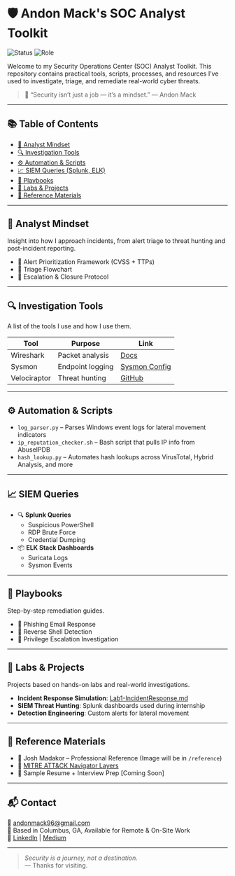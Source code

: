 # 🛡️ Andon Mack's SOC Analyst Toolkit

![Status](https://img.shields.io/badge/Active-Yes-brightgreen) ![Role](https://img.shields.io/badge/Role-SOC_Analyst-blue)

Welcome to my Security Operations Center (SOC) Analyst Toolkit. This repository contains practical tools, scripts, processes, and resources I’ve used to investigate, triage, and remediate real-world cyber threats.

> 🔐 “Security isn’t just a job — it’s a mindset.” — Andon Mack

---

## 📚 Table of Contents

- [🧠 Analyst Mindset](#-analyst-mindset)
- [🔍 Investigation Tools](#-investigation-tools)
- [⚙️ Automation & Scripts](#️-automation--scripts)
- [📈 SIEM Queries (Splunk, ELK)](#-siem-queries)
- [📓 Playbooks](#-playbooks)
- [🧪 Labs & Projects](#-labs--projects)
- [📎 Reference Materials](#-reference-materials)

---

## 🧠 Analyst Mindset

Insight into how I approach incidents, from alert triage to threat hunting and post-incident reporting.

- 📌 Alert Prioritization Framework (CVSS + TTPs)
- 🧭 Triage Flowchart
- 🔄 Escalation & Closure Protocol

---

## 🔍 Investigation Tools

A list of the tools I use and how I use them.

| Tool | Purpose | Link |
|------|---------|------|
| Wireshark | Packet analysis | [Docs](https://www.wireshark.org/docs/) |
| Sysmon | Endpoint logging | [Sysmon Config](https://github.com/SwiftOnSecurity/sysmon-config) |
| Velociraptor | Threat hunting | [GitHub](https://github.com/Velocidex/velociraptor) |

---

## ⚙️ Automation & Scripts

- `log_parser.py` – Parses Windows event logs for lateral movement indicators
- `ip_reputation_checker.sh` – Bash script that pulls IP info from AbuseIPDB
- `hash_lookup.py` – Automates hash lookups across VirusTotal, Hybrid Analysis, and more

---

## 📈 SIEM Queries

- 🔍 **Splunk Queries**
  - Suspicious PowerShell
  - RDP Brute Force
  - Credential Dumping
- 📦 **ELK Stack Dashboards**
  - Suricata Logs
  - Sysmon Events

---

## 📓 Playbooks

Step-by-step remediation guides.

- 🚨 Phishing Email Response
- 🐚 Reverse Shell Detection
- 🔐 Privilege Escalation Investigation

---

## 🧪 Labs & Projects

Projects based on hands-on labs and real-world investigations.

- **Incident Response Simulation**: [Lab1-IncidentResponse.md](labs/Lab1-IncidentResponse.md)
- **SIEM Threat Hunting**: Splunk dashboards used during internship
- **Detection Engineering**: Custom alerts for lateral movement

---

## 📎 Reference Materials

- 🧾 Josh Madakor – Professional Reference (Image will be in `/reference`)
- 🧠 [MITRE ATT&CK Navigator Layers](https://mitre-attack.github.io/attack-navigator/)
- 📄 Sample Resume + Interview Prep [Coming Soon]

---

## 📬 Contact

📧 andonmack96@gmail.com  
📍 Based in Columbus, GA, Available for Remote & On-Site Work  
🔗 [LinkedIn]([https://www.linkedin.com/in/your-profile](https://www.linkedin.com/in/andon-mack-62632ab2/)) | [Medium]([https://twitter.com/yourhandle](https://medium.com/@andonrmack))

---

> _Security is a journey, not a destination._  
> — Thanks for visiting.
